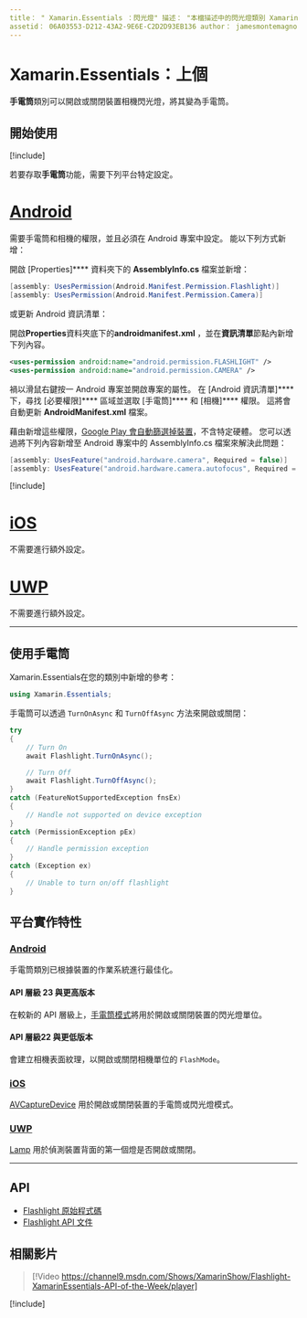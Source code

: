 ```yaml
---
title： " Xamarin.Essentials ：閃光燈" 描述： "本檔描述中的閃光燈類別 Xamarin.Essentials ，它能夠開啟或關閉裝置的相機閃光燈，使其變成閃光燈。」
assetid： 06A03553-D212-43A2-9E6E-C2D2D93EB136 author： jamesmontemagno ms. custom： video ms. 作者： jamont ms. date： 11/04/2018 no-loc： [ Xamarin.Forms ， Xamarin.Essentials ]
---
```


# <a name="xamarinessentials-flashlight"></a>Xamarin.Essentials：上個

**手電筒**類別可以開啟或關閉裝置相機閃光燈，將其變為手電筒。

## <a name="get-started"></a>開始使用

[!include[](~/essentials/includes/get-started.md)]

若要存取**手電筒**功能，需要下列平台特定設定。

# <a name="android"></a>[Android](#tab/android)

需要手電筒和相機的權限，並且必須在 Android 專案中設定。 能以下列方式新增：

開啟 [Properties]**** 資料夾下的 **AssemblyInfo.cs** 檔案並新增：

```csharp
[assembly: UsesPermission(Android.Manifest.Permission.Flashlight)]
[assembly: UsesPermission(Android.Manifest.Permission.Camera)]
```

或更新 Android 資訊清單：

開啟**Properties**資料夾底下的**androidmanifest.xml** ，並在**資訊清單**節點內新增下列內容。

```xml
<uses-permission android:name="android.permission.FLASHLIGHT" />
<uses-permission android:name="android.permission.CAMERA" />
```

禍以滑鼠右鍵按一 Android 專案並開啟專案的屬性。 在 [Android 資訊清單]**** 下，尋找 [必要權限]**** 區域並選取 [手電筒]**** 和 [相機]**** 權限。 這將會自動更新 **AndroidManifest.xml** 檔案。

藉由新增這些權限，[Google Play 會自動篩選掉裝置](https://developer.android.com/guide/topics/manifest/uses-feature-element.html#permissions-features)，不含特定硬體。 您可以透過將下列內容新增至 Android 專案中的 AssemblyInfo.cs 檔案來解決此問題：

```csharp
[assembly: UsesFeature("android.hardware.camera", Required = false)]
[assembly: UsesFeature("android.hardware.camera.autofocus", Required = false)]
```

[!include[](~/essentials/includes/android-permissions.md)]

# <a name="ios"></a>[iOS](#tab/ios)

不需要進行額外設定。

# <a name="uwp"></a>[UWP](#tab/uwp)

不需要進行額外設定。

-----

## <a name="using-flashlight"></a>使用手電筒

Xamarin.Essentials在您的類別中新增的參考：

```csharp
using Xamarin.Essentials;
```

手電筒可以透過 `TurnOnAsync` 和 `TurnOffAsync` 方法來開啟或關閉：

```csharp
try
{
    // Turn On
    await Flashlight.TurnOnAsync();

    // Turn Off
    await Flashlight.TurnOffAsync();
}
catch (FeatureNotSupportedException fnsEx)
{
    // Handle not supported on device exception
}
catch (PermissionException pEx)
{
    // Handle permission exception
}
catch (Exception ex)
{
    // Unable to turn on/off flashlight
}
```

## <a name="platform-implementation-specifics"></a>平台實作特性

### <a name="android"></a>[Android](#tab/android)

手電筒類別已根據裝置的作業系統進行最佳化。

#### <a name="api-level-23-and-higher"></a>API 層級 23 與更高版本

在較新的 API 層級上，[手電筒模式](https://developer.android.com/reference/android/hardware/camera2/CameraManager.html#setTorchMode)將用於開啟或關閉裝置的閃光燈單位。

#### <a name="api-level-22-and-lower"></a>API 層級22 與更低版本

會建立相機表面紋理，以開啟或關閉相機單位的 `FlashMode`。

### <a name="ios"></a>[iOS](#tab/ios)

[AVCaptureDevice](xref:AVFoundation.AVCaptureDevice) 用於開啟或關閉裝置的手電筒或閃光燈模式。

### <a name="uwp"></a>[UWP](#tab/uwp)

[Lamp](https://docs.microsoft.com/uwp/api/windows.devices.lights.lamp) 用於偵測裝置背面的第一個燈是否開啟或關閉。

-----

## <a name="api"></a>API

- [Flashlight 原始程式碼](https://github.com/xamarin/Essentials/tree/master/Xamarin.Essentials/Flashlight)
- [Flashlight API 文件](xref:Xamarin.Essentials.Flashlight)

## <a name="related-video"></a>相關影片

> [!Video https://channel9.msdn.com/Shows/XamarinShow/Flashlight-XamarinEssentials-API-of-the-Week/player]

[!include[](~/essentials/includes/xamarin-show-essentials.md)]
